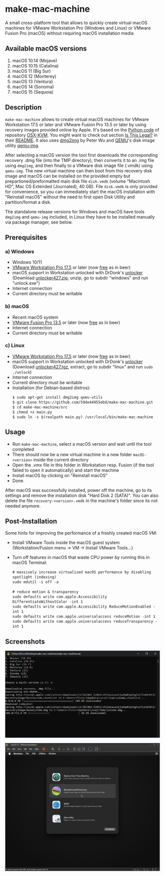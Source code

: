 # make-mac-machine

A small cross-platform tool that allows to quickly create virtual macOS machines for VMware Workstation Pro (Windows and Linux) or VMware Fusion Pro (macOS) without requiring macOS installation media

## Available macOS versions

1. macOS 10.14 (Mojave)
2. macOS 10.15 (Catalina)
3. macOS 11 (Big Sur)
4. macOS 12 (Monterey)
5. macOS 13 (Ventura)
6. macOS 14 (Sonoma)
7. macOS 15 (Sequoia)

## Description

`make-mac-machine` allows to create virtual macOS machines for VMware Workstation 17.5 or later and VMware Fusion Pro 13.5 or later by using recovery images provided online by Apple. It's based on the [Python code](https://github.com/kholia/OSX-KVM/blob/master/fetch-macOS-v2.py) of repository [OSX-KVM](https://github.com/kholia/OSX-KVM/tree/master). You might want to check out section [Is This Legal?](https://github.com/kholia/OSX-KVM?tab=readme-ov-file#is-this-legal) in their [README](https://github.com/kholia/OSX-KVM/blob/master/README.md).
It also uses [dmg2img](http://vu1tur.eu.org/dmg2img) by Peter Wu and [QEMU](https://www.qemu.org/)'s disk image utility [qemu-img](https://qemu-project.gitlab.io/qemu/tools/qemu-img.html).

After selecting a macOS version the tool first downloads the corresponding recovery .dmg file (into the TMP directory), then converts it to an .img file using `dmg2img`, and then finally to a VMware disk image file (.vmdk) using `qemu-img`. The new virtual machine can then boot from this recovery disk image and macOS can be installed on the provided empty but prepartioned/preformatted main disk file `disk.vmdk` (volume "Macintosh HD", Mac OS Extended (Journaled), 40 GB). File `disk.vmdk` is only provided for convenience, so you can immediately start the macOS installation with "Reinstall macOS" without the need to first open Disk Utility and partition/format a disk.

The standalone release versions for Windows and macOS have tools `dmg2img` and `qemu-img` included, in Linux they have to be installed manually via package manager, see below.

## Prerequisites

### a) Windows
- Windows 10/11
- [VMware Workstation Pro 17.5](https://support.broadcom.com/group/ecx/productdownloads?subfamily=VMware+Workstation+Pro) or later (now [free](https://blogs.vmware.com/workstation/2024/05/vmware-workstation-pro-now-available-free-for-personal-use.html) as in beer)
- macOS support in Workstation unlocked with DrDonk's [unlocker](https://github.com/DrDonk/unlocker/)  
  (Download [unlocker427.zip](https://github.com/DrDonk/unlocker/releases/tag/v4.2.7), unzip, go to subdir "windows" and run "unlock.exe")
- Internet connection
- Current directory must be writable

### b) macOS
- Recent macOS system
- [VMware Fusion Pro 13.5](https://support.broadcom.com/group/ecx/productdownloads?subfamily=VMware+Fusion) or later (now [free](https://blogs.vmware.com/workstation/2024/05/vmware-workstation-pro-now-available-free-for-personal-use.html) as in beer)
- Internet connection
- Current directory must be writable

### c) Linux
- [VMware Workstation Pro 17.5](https://support.broadcom.com/group/ecx/productdownloads?subfamily=VMware+Workstation+Pro) or later (now [free](https://blogs.vmware.com/workstation/2024/05/vmware-workstation-pro-now-available-free-for-personal-use.html) as in beer)
- macOS support in Workstation unlocked with DrDonk's [unlocker](https://github.com/DrDonk/unlocker/)  
  (Download [unlocker427.tgz](https://github.com/DrDonk/unlocker/releases/tag/v4.2.7), extract, go to subdir "linux" and run `sudo ./unlock`)
- Internet connection
- Current directory must be writable
- Installation (for Debian-based distros):
  ```
  $ sudo apt-get install dmg2img qemu-utils
  $ git clone https://github.com/59de44955ebd/make-mac-machine.git
  $ cd make-mac-machine/src
  $ chmod +x main.py
  $ sudo ln -s $(realpath main.py) /usr/local/bin/make-mac-machine
  ```

## Usage

- Run `make-mac-machine`, select a macOS version and wait until the tool completed
- There should now be a new virtual machine in a new folder `macOS-<version>` inside the current directory
- Open the .vmx file in this folder in Workstation resp. Fusion (if the tool failed to open it automatically) and start the machine
- Install macOS by clicking on "Reinstall macOS"
- Done.

After macOS was successfully installed, power off the machine, go to its settings and remove the installation disk "Hard Disk 2 (SATA)". You can also delete the file `recovery-<version>.vmdk` in the machine's folder since its not needed anymore.

## Post-Installation

Some hints for improving the performance of a freshly created macOS VM:

- Install VMware Tools inside the macOS guest system (Workstation/Fusion menu -> VM -> Install VMware Tools...)
- Turn off features in macOS that waste CPU power by running this in macOS Terminal:

  ```
  # massively increase virtualized macOS performance by disabling spotlight (indexing)
  sudo mdutil -i off -a

  # reduce motion & transparency
  sudo defaults write com.apple.Accessibility DifferentiateWithoutColor -int 1
  sudo defaults write com.apple.Accessibility ReduceMotionEnabled -int 1
  sudo defaults write com.apple.universalaccess reduceMotion -int 1
  sudo defaults write com.apple.universalaccess reduceTransparency -int 1
  ```

## Screenshots

![](screenshots/setup-macos-14.png)

![](screenshots/run-macos-14.png)
